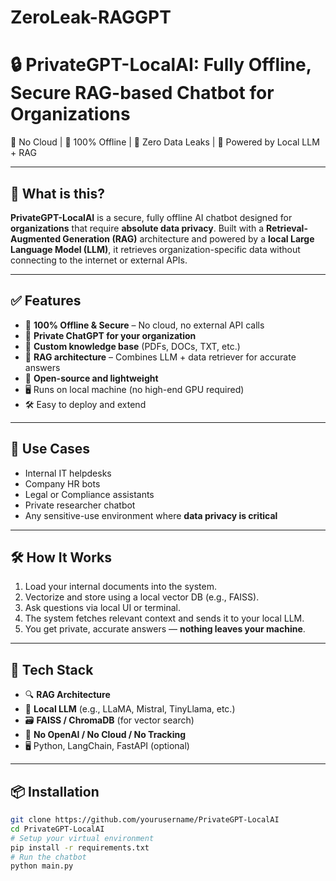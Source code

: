   # ZeroLeak-RAGGPT


# 🔒 PrivateGPT-LocalAI: Fully Offline, Secure RAG-based Chatbot for Organizations

🚫 No Cloud | 🚀 100% Offline | 🔐 Zero Data Leaks | 🧠 Powered by Local LLM + RAG

---

## 🌟 What is this?

**PrivateGPT-LocalAI** is a secure, fully offline AI chatbot designed for **organizations** that require **absolute data privacy**. Built with a **Retrieval-Augmented Generation (RAG)** architecture and powered by a **local Large Language Model (LLM)**, it retrieves organization-specific data without connecting to the internet or external APIs.

---

## ✅ Features

- 🔐 **100% Offline & Secure** – No cloud, no external API calls
- 🏢 **Private ChatGPT for your organization**
- 📁 **Custom knowledge base** (PDFs, DOCs, TXT, etc.)
- 🧠 **RAG architecture** – Combines LLM + data retriever for accurate answers
- 🧱 **Open-source and lightweight**
- 🖥️ Runs on local machine (no high-end GPU required)
- 🛠️ Easy to deploy and extend

---

## 🚀 Use Cases

- Internal IT helpdesks
- Company HR bots
- Legal or Compliance assistants
- Private researcher chatbot
- Any sensitive-use environment where **data privacy is critical**

---

## 🛠️ How It Works

1. Load your internal documents into the system.
2. Vectorize and store using a local vector DB (e.g., FAISS).
3. Ask questions via local UI or terminal.
4. The system fetches relevant context and sends it to your local LLM.
5. You get private, accurate answers — **nothing leaves your machine**.

---

## 🧱 Tech Stack

- 🔍 **RAG Architecture**
- 🧠 **Local LLM** (e.g., LLaMA, Mistral, TinyLlama, etc.)
- 🗃️ **FAISS / ChromaDB** (for vector search)
- 🛑 **No OpenAI / No Cloud / No Tracking**
- 🖥️ Python, LangChain, FastAPI (optional)

---

## 📦 Installation

```bash
git clone https://github.com/yourusername/PrivateGPT-LocalAI
cd PrivateGPT-LocalAI
# Setup your virtual environment
pip install -r requirements.txt
# Run the chatbot
python main.py
